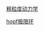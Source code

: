 [粗粒度动力学](https://github.com/dynamicslab/langevin-regression)


[hopf极限环](https://github.com/Kyounghyunlee/ML_Hopf.jl)
